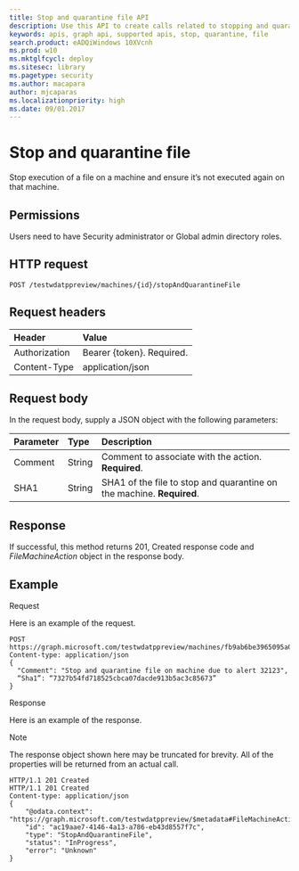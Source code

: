 ```yaml
---
title: Stop and quarantine file API
description: Use this API to create calls related to stopping and quarantining a file.
keywords: apis, graph api, supported apis, stop, quarantine, file
search.product: eADQiWindows 10XVcnh
ms.prod: w10
ms.mktglfcycl: deploy
ms.sitesec: library
ms.pagetype: security
ms.author: macapara
author: mjcaparas
ms.localizationpriority: high
ms.date: 09/01.2017
---
```


# Stop and quarantine file
Stop execution of a file on a machine and ensure it’s not executed again on that machine.

## Permissions
Users need to have Security administrator or Global admin directory roles.

## HTTP request
```
POST /testwdatppreview/machines/{id}/stopAndQuarantineFile
```

## Request headers

Header | Value 
:---|:---
Authorization | Bearer {token}. Required.
Content-Type	| application/json

## Request body
In the request body, supply a JSON object with the following parameters:

Parameter |	Type	| Description
:---|:---|:---
Comment |	String |	Comment to associate with the action. **Required**.
SHA1 |	String	 | SHA1 of the file to stop and quarantine on the machine. **Required**.

## Response
If successful, this method returns 201, Created response code and _FileMachineAction_ object in the response body.


## Example

Request

Here is an example of the request.

```
POST https://graph.microsoft.com/testwdatppreview/machines/fb9ab6be3965095a09c057be7c90f0a2/unrestrictCodeExecution 
Content-type: application/json
{
  "Comment": "Stop and quarantine file on machine due to alert 32123",
  “Sha1”: “7327b54fd718525cbca07dacde913b5ac3c85673”
}
```
Response

Here is an example of the response.

>[!NOTE]
>The response object shown here may be truncated for brevity. All of the properties will be returned from an actual call.

```
HTTP/1.1 201 Created
HTTP/1.1 201 Created
Content-type: application/json
{
    "@odata.context": "https://graph.microsoft.com/testwdatppreview/$metadata#FileMachineActions/$entity",
    "id": "ac19aae7-4146-4a13-a786-eb43d8557f7c",
    "type": "StopAndQuarantineFile",
    "status": "InProgress",
    "error": "Unknown"
}
```
